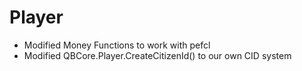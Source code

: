 # Player
- Modified Money Functions to work with pefcl
- Modified QBCore.Player.CreateCitizenId() to our own CID system